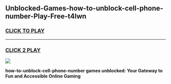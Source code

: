 
## Unblocked-Games-how-to-unblock-cell-phone-number-Play-Free-t4lwn
<h3>
<a href="https://premium76.site?title=how-to-unblock-cell-phone-number&ref=10A">CLICK TO PLAY</a></h3>
<hr>

<h3>
<a href="https://premium76.site?title=how-to-unblock-cell-phone-number&ref=10A">CLICK 2 PLAY</a>
  
</h3>

<a href="https://premium76.site?title=how-to-unblock-cell-phone-number&ref=10A"><img src="https://clearcache.store/games.png"></a>


**how-to-unblock-cell-phone-number games unblocked: Your Gateway to Fun and Accessible Online Gaming**
